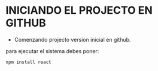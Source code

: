<h1>INICIANDO EL PROJECTO EN GITHUB</h1>

- Comenzando projecto version inicial en github.

para ejecutar el sistema debes poner:

```npm install react```
